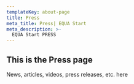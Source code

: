```yaml
---
templateKey: about-page
title: Press 
meta_title: Press| EQUA Start
meta_description: >-
  EQUA Start PRESS
---
```

## This is the Press page

News, articles, videos, press releases, etc. here
